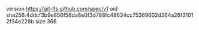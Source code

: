 version https://git-lfs.github.com/spec/v1
oid sha256:4ddcf3b9e856f56da8e0f3d788fc48634cc75369602d264a26f31012f34e228b
size 366
